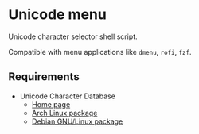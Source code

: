 # Unicode menu

Unicode character selector shell script.

Compatible with menu applications like `dmenu`, `rofi`, `fzf`.

## Requirements

-   Unicode Character Database
    -   [Home page](https://www.unicode.org/ucd/)
    -   [Arch Linux package](https://archlinux.org/packages/extra/any/unicode-character-database/)
    -   [Debian GNU/Linux package](https://packages.debian.org/bullseye/unicode-data)
